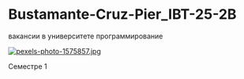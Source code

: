 # Bustamante-Cruz-Pier_IBT-25-2B
вакансии в университете программирование

[![pexels-photo-1575857.jpg](https://i.postimg.cc/C5tmZp17/pexels-photo-1575857.jpg)](https://postimg.cc/Fkyjqq0k)

Семестре 1
